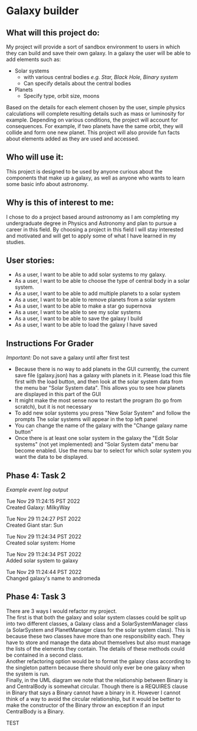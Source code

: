 # Galaxy builder

## What will this project do:
My project will provide a sort of sandbox environment to users in
which they can build and save their own galaxy. In a galaxy the 
user will be able to add elements such as:
- Solar systems
  - with various central bodies *e.g. Star, Black Hole, Binary system*
  - Can specify details about the central bodies
- Planets
  - Specify type, orbit size, moons

Based on the details for each element chosen by the user, simple
physics calculations will complete resulting details such as 
mass or luminosity for example.
Depending on various conditions, the project will account for
consequences. For example, if two planets have the same orbit, they will
collide and form one new planet.
This project will also provide fun facts about elements added
as they are used and accessed.


## Who will use it:
This project is designed to be used by anyone curious about the
components that make up a galaxy, as well as anyone who wants to
learn some basic info about astronomy.

## Why is this of interest to me:
I chose to do a project based around astronomy as I am completing my
undergraduate degree in Physics and Astronomy and plan to pursue a
career in this field. By choosing a project in this field I will
stay interested and motivated and will get to apply some of what I
have learned in my studies.


## User stories:
- As a user, I want to be able to add solar systems to my galaxy.
- As a user, I want to be able to choose the type of central body in 
a solar system.
- As a user, I want to be able to add multiple planets to a solar system
- As a user, I want to be able to remove planets from a solar system
- As a user, I want to be able to make a star go supernova
- As a user, I want to be able to see my solar systems
- As a user, I want to be able to save the galaxy I build
- As a user, I want to be able to load the galaxy I have saved

## Instructions For Grader
*Important:* Do not save a galaxy until after first test  

- Because there is no way to add planets in the GUI currently, the current save file (galaxy.json)
has a galaxy with planets in it. Please load this file first with the 
load button, and then look at the solar system data from the menu bar "Solar System data".
This allows you to see how planets are displayed in this part of the GUI
- It might make the most sense now to restart the program (to go from scratch), but it is not necessary
- To add new solar systems you press "New Solar System" and follow the prompts
The solar systems will appear in the top left panel
- You can change the name of the galaxy with the "Change galaxy name button"
- Once there is at least one solar system in the galaxy the "Edit Solar systems" (not yet implemented) and "Solar System data"
menu bar become enabled. Use the menu bar to select for which solar system you want the data to be displayed.

## Phase 4: Task 2
*Example event log output*

Tue Nov 29 11:24:15 PST 2022                                                                                    
Created Galaxy: MilkyWay

Tue Nov 29 11:24:27 PST 2022     
Created Giant star: Sun

Tue Nov 29 11:24:34 PST 2022     
Created solar system: Home

Tue Nov 29 11:24:34 PST 2022     
Added solar system to galaxy

Tue Nov 29 11:24:44 PST 2022     
Changed galaxy's name to andromeda

## Phase 4: Task 3
There are 3 ways I would refactor my project.       
The first is that both the galaxy and solar system classes could be split up into two different classes,
a Galaxy class and a SolarSystemManager class (a SolarSystem and PlanetManager class for
the solar system class). This is because these two classes have more than one responsibility each. They have to store
and manage the data about themselves but also must manage the lists of the elements they contain. The 
details of these methods could be contained in a second class.     
Another refactoring option would be to format the galaxy class according to the singleton pattern
because there should only ever be one galaxy when the system is run.     
Finally, in the UML diagram we note that the relationship between Binary is and CentralBody is somewhat
circular. Though there is a REQUIRES clause in Binary that says a Binary cannot have a binary in it. However 
I cannot think of a way to avoid the circular relationship, but it would be better to make the constructor of 
the Binary throw an exception if an input CentralBody is a Binary.


TEST